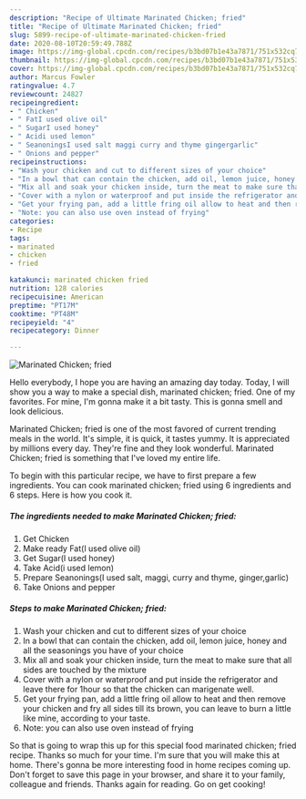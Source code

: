 ```yaml
---
description: "Recipe of Ultimate Marinated Chicken; fried"
title: "Recipe of Ultimate Marinated Chicken; fried"
slug: 5899-recipe-of-ultimate-marinated-chicken-fried
date: 2020-08-10T20:59:49.788Z
image: https://img-global.cpcdn.com/recipes/b3bd07b1e43a7871/751x532cq70/marinated-chicken-fried-recipe-main-photo.jpg
thumbnail: https://img-global.cpcdn.com/recipes/b3bd07b1e43a7871/751x532cq70/marinated-chicken-fried-recipe-main-photo.jpg
cover: https://img-global.cpcdn.com/recipes/b3bd07b1e43a7871/751x532cq70/marinated-chicken-fried-recipe-main-photo.jpg
author: Marcus Fowler
ratingvalue: 4.7
reviewcount: 24827
recipeingredient:
- " Chicken"
- " FatI used olive oil"
- " SugarI used honey"
- " Acidi used lemon"
- " SeanoningsI used salt maggi curry and thyme gingergarlic"
- " Onions and pepper"
recipeinstructions:
- "Wash your chicken and cut to different sizes of your choice"
- "In a bowl that can contain the chicken, add oil, lemon juice, honey and all the seasonings you have of your choice"
- "Mix all and soak your chicken inside, turn the meat to make sure that all sides are touched by the mixture"
- "Cover with a nylon or waterproof and put inside the refrigerator and leave there for 1hour so that the chicken can marigenate well."
- "Get your frying pan, add a little fring oil allow to heat and then remove your chicken and fry all sides till its brown, you can leave to burn a little like mine, according to your taste."
- "Note: you can also use oven instead of frying"
categories:
- Recipe
tags:
- marinated
- chicken
- fried

katakunci: marinated chicken fried 
nutrition: 128 calories
recipecuisine: American
preptime: "PT17M"
cooktime: "PT48M"
recipeyield: "4"
recipecategory: Dinner

---
```



![Marinated Chicken; fried](https://img-global.cpcdn.com/recipes/b3bd07b1e43a7871/751x532cq70/marinated-chicken-fried-recipe-main-photo.jpg)

Hello everybody, I hope you are having an amazing day today. Today, I will show you a way to make a special dish, marinated chicken; fried. One of my favorites. For mine, I'm gonna make it a bit tasty. This is gonna smell and look delicious.

Marinated Chicken; fried is one of the most favored of current trending meals in the world. It's simple, it is quick, it tastes yummy. It is appreciated by millions every day. They're fine and they look wonderful. Marinated Chicken; fried is something that I've loved my entire life.




To begin with this particular recipe, we have to first prepare a few ingredients. You can cook marinated chicken; fried using 6 ingredients and 6 steps. Here is how you cook it.

<!--inarticleads1-->

##### The ingredients needed to make Marinated Chicken; fried:

1. Get  Chicken
1. Make ready  Fat(I used olive oil)
1. Get  Sugar(I used honey)
1. Take  Acid(i used lemon)
1. Prepare  Seanonings(I used salt, maggi, curry and thyme, ginger,garlic)
1. Take  Onions and pepper




<!--inarticleads2-->

##### Steps to make Marinated Chicken; fried:

1. Wash your chicken and cut to different sizes of your choice
1. In a bowl that can contain the chicken, add oil, lemon juice, honey and all the seasonings you have of your choice
1. Mix all and soak your chicken inside, turn the meat to make sure that all sides are touched by the mixture
1. Cover with a nylon or waterproof and put inside the refrigerator and leave there for 1hour so that the chicken can marigenate well.
1. Get your frying pan, add a little fring oil allow to heat and then remove your chicken and fry all sides till its brown, you can leave to burn a little like mine, according to your taste.
1. Note: you can also use oven instead of frying




So that is going to wrap this up for this special food marinated chicken; fried recipe. Thanks so much for your time. I'm sure that you will make this at home. There's gonna be more interesting food in home recipes coming up. Don't forget to save this page in your browser, and share it to your family, colleague and friends. Thanks again for reading. Go on get cooking!
